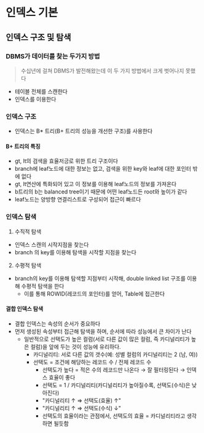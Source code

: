 # 인덱스 기본

## 인덱스 구조 및 탐색

### DBMS가 데이터를 찾는 두가지 방법

> 수십년에 걸쳐 DBMS가 발전해왔는데 이 두 가지 방법에서 크게 벗어나지 못했다

- 테이블 전체를 스캔한다
- 인덱스를 이용한다

### 인덱스 구조

- 인덱스는 B\* 트리(B+ 트리의 성능을 개선한 구조)를 사용한다

#### B+ 트리의 특징

- gt, lt의 검색을 효율저긍로 위한 트리 구조이다
- branch에 leaf노드에 대한 정보는 없고, 검색을 위한 key와 leaf에 대한 포인터 밖에 없다
- gt, lt연산에 특화되어 있고 이 정보를 이용해 leaf노드의 정보를 가져온다
- b트리의 b는 balanced tree이기 때문에 어떤 leaf노드든 root와 높이가 같다
- leaf노드는 양방향 연결리스트로 구성되어 접근이 빠르다

### 인덱스 탐색

1. 수직적 탐색

- 인덱스 스캔의 시작지점을 찾는다
- branch 의 key를 이용해 탐색을 시작할 지점을 찾는다

2. 수평적 탐색

- branch의 key를 이용해 탐색할 지점부터 시작해, double linked list 구조를 이용해 수평적 탐색을 한다
  - 이를 통해 ROWID(레코드의 포인터)를 얻어, Table에 접근한다

#### 결합 인덱스 탐색

- 결합 인덱스는 속성의 순서가 중요하다
- 먼저 생성된 속성부터 접근해 탐색을 하며, 순서에 따라 성능에서 큰 차이가 난다
  - 일반적으로 선택도가 높은 컬럼(서로 다른 값이 많은 컬럼, 즉 카디널리티가 높은 컬럼)을 앞에 두는 것이 성능에 유리하다.
    - 카디널리티: 서로 다른 값의 갯수(예: 성별 컬럼의 카디널리티는 2 (남, 여))
    - 선택도 = 조건에 해당하는 레코드 수 / 전체 레코드 수
      - 선택도가 높다 = 적은 수의 레코드만 나온다 → 잘 필터링된다 → 인덱스 효율이 좋다
      - 선택도 = 1 / 카디널리티(카디널리티가 높아질수록, 선택도(수식)은 낮아진다)
      - "카디널리티 ↑ ⇒ 선택도(효율) ↑"
      - "카디널리티 ↑ ⇒ 선택도(수식) ↓"
      - 선택도의 효율이라는 관점에서, 선택도의 효율 = 카디널리티라고 생각하면 될듯함
